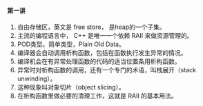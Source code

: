#### 第一讲
1. 自由存储区，英文是 free store， 是heap的一个子集。
1. 主流的编程语言中， C++ 是唯一一个依赖 RAII 来做资源管理的。
1. POD类型。简单类型，Plain Old Data。
1. 编译器会自动调用析构函数，包括在函数执行发生异常的情况。
1. 编译机会在有异常处理函数的代码的适当位置条用析构函数。
1. 异常时对析构函数的调用，还有一个专门的术语，叫栈展开（stack unwinding）。
1. 这种现象叫对象切片（object slicing）。
1. 在析构函数里做必要的清理工作，这就是 RAII 的基本用法。
